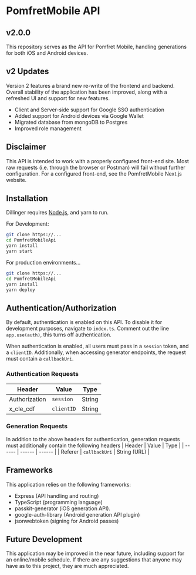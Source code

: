 # PomfretMobile API
## v2.0.0

This repository serves as the API for Pomfret Mobile, handling generations for both iOS and Android devices.

## v2 Updates
Version 2 features a brand new re-write of the frontend and backend. Overall stability of the application has been improved, along with a refreshed UI and support for new features.

- Client and Server-side support for Google SSO authentication
- Added support for Android devices via Google Wallet
- Migrated database from mongoDB to Postgres
- Improved role management

## Disclaimer
This API is intended to work with a properly configured front-end site. Most raw requests (i.e. through the browser or Postman) will fail without further configuration. For a configured front-end, see the PomfretMobile Next.js website.

## Installation

Dillinger requires [Node.js](https://nodejs.org/), and yarn to run.

For Development:

```sh
git clone https://...
cd PomfretMobileApi
yarn install
yarn start
```

For production environments...

```sh
git clone https://...
cd PomfretMobileApi
yarn install
yarn deploy
```

## Authentication/Authorization

By default, authentication is enabled on this API. 
To disable it for development purposes, navigate to `index.ts`.
Comment out the line `app.use(auth)`, this turns off authentication.

When authentication is enabled, all users must pass in a `session` token, and a `clientID`.
Additionally, when accessing generator endpoints, the request must contain a `callbackUri`.

### Authentication Requests
| Header | Value | Type |
| ------ | ------ | ------ |
| Authorization | `session` | String |
| x_cle_cdf | `clientID` | String |

### Generation Requests
In addition to the above headers for authentication, generation requests must additionally contain the following headers
| Header | Value | Type |
| ------ | ------ | ------ |
| Referer | `callbackUri` | String (URL) |


## Frameworks

This application relies on the following frameworks:

- Express (API handling and routing)
- TypeScript (programming language)
- passkit-generator (iOS generation API).
- google-auth-library (Android generation API plugin)
- jsonwebtoken (signing for Android passes)



## Future Development

This application may be improved in the near future, including support for an online/mobile schedule. 
If there are any suggestions that anyone may have as to this project, they are much appreciated.
